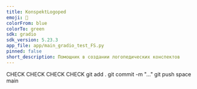 ```yaml
---
title: KonspektLogoped
emoji: 🚀
colorFrom: blue
colorTo: green
sdk: gradio
sdk_version: 5.23.3
app_file: app/main_gradio_test_FS.py
pinned: false
short_description: Помощник в создании логопедических конспектов
---
```



CHECK
CHECK 
CHECK 
CHECK 
git add .
git commit -m "..."
git push space main